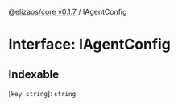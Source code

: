 [@elizaos/core v0.1.7](../index.md) / IAgentConfig

# Interface: IAgentConfig

## Indexable

 \[`key`: `string`\]: `string`
